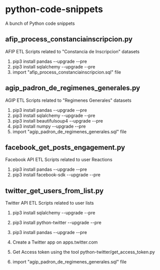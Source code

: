 # python-code-snippets
A bunch of Python code snippets
## afip_process_constanciainscripcion.py ##

AFIP ETL Scripts related to "Constancia de Inscripcion" datasets
 1. pip3 install pandas --upgrade --pre
 2. pip3 install sqlalchemy --upgrade --pre
 3. import "afip_process_constanciainscripcion.sql" file
 
 ## agip_padron_de_regimenes_generales.py	##
 
 AGIP ETL Scripts related to "Regimenes Generales" datasets
 1. pip3 install pandas --upgrade --pre
 2. pip3 install sqlalchemy --upgrade --pre
 3. pip3 install beautifulsoup4 --upgrade --pre
 4. pip3 install numpy --upgrade --pre
 5. import "agip_padron_de_regimenes_generales.sql" file
 
 ## facebook_get_posts_engagement.py	##
 
 Facebook API ETL Scripts related to user Reactions
 1. pip3 install pandas --upgrade --pre
 2. pip3 install facebook-sdk --upgrade --pre
 
 ## twitter_get_users_from_list.py	##

Twitter API ETL Scripts related to user lists
 1. pip3 install sqlalchemy --upgrade --pre
 2. pip3 install python-twitter --upgrade --pre
 3. pip3 install pandas --upgrade --pre
 
 4. Create a Twitter app on apps.twitter.com
 5. Get Access token using the tool python-twitter/get_access_token.py
 6. import "agip_padron_de_regimenes_generales.sql" file
